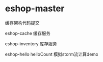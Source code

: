 # eshop-master
缓存架构代码提交

eshop-cache 缓存服务

eshop-inventory 库存服务

eshop-hello helloCount 模拟storm流计算demo
